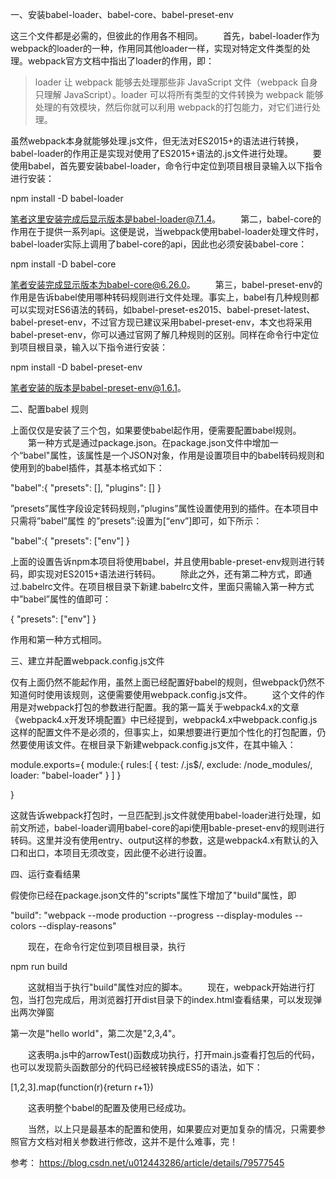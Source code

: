 
一、安装babel-loader、babel-core、babel-preset-env

这三个文件都是必需的，但彼此的作用各不相同。 
　　首先，babel-loader作为webpack的loader的一种，作用同其他loader一样，实现对特定文件类型的处理。webpack官方文档中指出了loader的作用，即：
> loader 让 webpack 能够去处理那些非 JavaScript 文件（webpack 自身只理解 
JavaScript）。loader 可以将所有类型的文件转换为 webpack 能够处理的有效模块，然后你就可以利用 webpack的打包能力，对它们进行处理。

虽然webpack本身就能够处理.js文件，但无法对ES2015+的语法进行转换，babel-loader的作用正是实现对使用了ES2015+语法的.js文件进行处理。 
　　要使用babel，首先要安装babel-loader，命令行中定位到项目根目录输入以下指令进行安装：

npm install -D babel-loader


笔者这里安装完成后显示版本是babel-loader@7.1.4。 
　　第二，babel-core的作用在于提供一系列api。这便是说，当webpack使用babel-loader处理文件时，babel-loader实际上调用了babel-core的api，因此也必须安装babel-core：

npm install -D babel-core


笔者安装完成显示版本为babel-core@6.26.0。 
　　第三，babel-preset-env的作用是告诉babel使用哪种转码规则进行文件处理。事实上，babel有几种规则都可以实现对ES6语法的转码，如babel-preset-es2015、babel-preset-latest、babel-preset-env，不过官方现已建议采用babel-preset-env，本文也将采用babel-preset-env，你可以通过官网了解几种规则的区别。同样在命令行中定位到项目根目录，输入以下指令进行安装： 

npm install -D babel-preset-env

笔者安装的版本是babel-preset-env@1.6.1。


二、配置babel 规则

上面仅仅是安装了三个包，如果要使babel起作用，便需要配置babel规则。 
　　第一种方式是通过package.json。在package.json文件中增加一个“babel"属性，该属性是一个JSON对象，作用是设置项目中的babel转码规则和使用到的babel插件，其基本格式如下：


"babel":{
  "presets": [],
  "plugins": []
}


”presets”属性字段设定转码规则，”plugins”属性设置使用到的插件。在本项目中只需将”babel”属性 的”presets”:设置为[“env”]即可，如下所示：

"babel":{
  "presets": ["env"]
}


上面的设置告诉npm本项目将使用babel，并且使用bable-preset-env规则进行转码，即实现对ES2015+语法进行转码。 
　　除此之外，还有第二种方式，即通过.babelrc文件。在项目根目录下新建.babelrc文件，里面只需输入第一种方式中”babel”属性的值即可：

{
  "presets": ["env"]
}

作用和第一种方式相同。



三、建立并配置webpack.config.js文件

仅有上面仍然不能起作用，虽然上面已经配置好babel的规则，但webpack仍然不知道何时使用该规则，这便需要使用webpack.config.js文件。 
　　这个文件的作用是对webpack打包的参数进行配置。我的第一篇关于webpack4.x的文章《webpack4.x开发环境配置》中已经提到，webpack4.x中webpack.config.js这样的配置文件不是必须的，但事实上，如果想要进行更加个性化的打包配置，仍然要使用该文件。在根目录下新建webpack.config.js文件，在其中输入：

module.exports={
    module:{
        rules:[
            {
                test: /\.js$/,
                 exclude: /node_modules/, 
                 loader: "babel-loader"
            }
        ]
    }

}

这就告诉webpack打包时，一旦匹配到.js文件就使用babel-loader进行处理，如前文所述，babel-loader调用babel-core的api使用bable-preset-env的规则进行转码。这里并没有使用entry、output这样的参数，这是webpack4.x有默认的入口和出口，本项目无须改变，因此便不必进行设置。


四、运行查看结果

假使你已经在package.json文件的"scripts"属性下增加了"build"属性，即

"build": "webpack --mode production --progress --display-modules --colors --display-reasons"

　　现在，在命令行定位到项目根目录，执行

npm run build

　　这就相当于执行"build"属性对应的脚本。 
　　现在，webpack开始进行打包，当打包完成后，用浏览器打开dist目录下的index.html查看结果，可以发现弹出两次弹窗

第一次是"hello world"，第二次是"2,3,4"。

　　这表明a.js中的arrowTest()函数成功执行，打开main.js查看打包后的代码，也可以发现箭头函数部分的代码已经被转换成ES5的语法，如下：

[1,2,3].map(function(r){return r+1})

　　这表明整个babel的配置及使用已经成功。

　　当然，以上只是最基本的配置和使用，如果要应对更加复杂的情况，只需要参照官方文档对相关参数进行修改，这并不是什么难事，完！





参考： https://blog.csdn.net/u012443286/article/details/79577545


